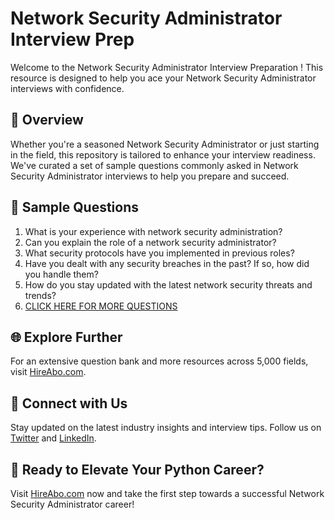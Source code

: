# Network Security Administrator Interview Prep

Welcome to the Network Security Administrator Interview Preparation ! This resource is designed to help you ace your Network Security Administrator interviews with confidence.

## 🚀 Overview

Whether you're a seasoned Network Security Administrator or just starting in the field, this repository is tailored to enhance your interview readiness. We've curated a set of sample questions commonly asked in Network Security Administrator interviews to help you prepare and succeed.

## 📝 Sample Questions

1. What is your experience with network security administration?
2. Can you explain the role of a network security administrator?
3. What security protocols have you implemented in previous roles?
4. Have you dealt with any security breaches in the past? If so, how did you handle them?
5. How do you stay updated with the latest network security threats and trends?
6. [CLICK HERE FOR MORE QUESTIONS](https://hireabo.com/job/0_1_45/Network%20Security%20Administrator)

## 🌐 Explore Further

For an extensive question bank and more resources across 5,000 fields, visit [HireAbo.com](https://www.hireabo.com).

## 📱 Connect with Us

Stay updated on the latest industry insights and interview tips. Follow us on [Twitter](https://twitter.com/hireabo) and [LinkedIn](https://www.linkedin.com/in/hire-abo-3609972a8/).

## 🚀 Ready to Elevate Your Python Career?

Visit [HireAbo.com](https://www.hireabo.com) now and take the first step towards a successful Network Security Administrator career!